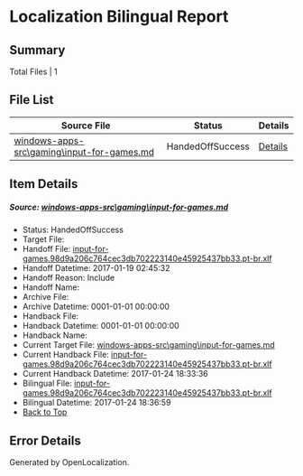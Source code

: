 # <a name='report-top'></a> Localization Bilingual Report

## Summary
 Total Files | 1

## File List
 Source File | Status | Details 
 ----------- | ------ | ------- 
 [windows-apps-src\gaming\input-for-games.md](https://cpubwin.visualstudio.com/windows-uwp/_git/windows-uwp/commit/3c073879ab847a3e1af454e0c1550d8af0f78b3e?path=windows-apps-src%2Fgaming%2Finput-for-games.md&_a=contents) | HandedOffSuccess | [Details](#f508f6cac79e848dc991c21391ec8b205cac73ba2610)

## Item Details
##### <a name='f508f6cac79e848dc991c21391ec8b205cac73ba2610'></a> Source: [windows-apps-src\gaming\input-for-games.md](https://cpubwin.visualstudio.com/windows-uwp/_git/windows-uwp/commit/3c073879ab847a3e1af454e0c1550d8af0f78b3e?path=windows-apps-src%2Fgaming%2Finput-for-games.md&_a=contents)
* Status: HandedOffSuccess
* Target File: 
* Handoff File: [input-for-games.98d9a206c764cec3db702223140e45925437bb33.pt-br.xlf](https://cpubwin.visualstudio.com/windows-uwp/_git/WDCLib.handoff/commit/ce24925f8ee1984edaadcb5f9fd87db3591a07ba?path=ol-handoff%2Fcpubwin%2Fwindows-uwp.pt-br%2Fmaster%2Finput-for-games.98d9a206c764cec3db702223140e45925437bb33.pt-br.xlf&_a=contents)
* Handoff Datetime: 2017-01-19 02:45:32
* Handoff Reason: Include
* Handoff Name: 
* Archive File: 
* Archive Datetime: 0001-01-01 00:00:00
* Handback File: 
* Handback Datetime: 0001-01-01 00:00:00
* Handback Name: 
* Current Target File: [windows-apps-src\gaming\input-for-games.md](https://cpubwin.visualstudio.com/windows-uwp/_git/windows-uwp.pt-br/commit/21edea0a1d7faad50df4b196c101b763a044e675?path=windows-apps-src%2Fgaming%2Finput-for-games.md&_a=contents)
* Current Handback File: [input-for-games.98d9a206c764cec3db702223140e45925437bb33.pt-br.xlf](https://cpubwin.visualstudio.com/windows-uwp/_git/WDCLib.handback/commit/ced5de4eeac89fda5e4b073dc9cc5e15afb38bbf?path=ol-handback%2Fcpubwin%2Fwindows-uwp.pt-br%2Fmaster%2Finput-for-games.98d9a206c764cec3db702223140e45925437bb33.pt-br.xlf&_a=contents)
* Current Handback Datetime: 2017-01-24 18:33:36
* Bilingual File: [input-for-games.98d9a206c764cec3db702223140e45925437bb33.pt-br.xlf](https://cpubwin.visualstudio.com/windows-uwp/_git/WDCLib.handback/commit/ced5de4eeac89fda5e4b073dc9cc5e15afb38bbf?path=ol-handback%2Fcpubwin%2Fwindows-uwp.pt-br%2Fmaster%2Finput-for-games.98d9a206c764cec3db702223140e45925437bb33.pt-br.xlf&_a=contents)
* Bilingual Datetime: 2017-01-24 18:36:59
* [Back to Top](#report-top)


## Error Details

Generated by OpenLocalization.

